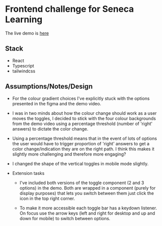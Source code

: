 # Frontend challenge for Seneca Learning

The live demo is [here](https://josephadamson.github.io/seneca-learning-frontend/)

## Stack
- React
- Typescript
- tailwindcss

## Assumptions/Notes/Design
- For the colour gradient choices I've explicitly stuck with the options presented in the figma and the demo video.

- I was in two minds about how the colour change should work as a user moves the toggles, I decided to stick with the four colour backgrounds from the demo video using a percentage threshold (number of 'right' answers) to dictate the color change. 

- Using a percentage threshold means that in the event of lots of options the user would have to trigger proportion of 'right' answers to get a color change/indication they are on the right path. I think this makes it slightly more challenging and therefore more engaging?

- I changed the shape of the vertical toggles in mobile mode slightly.

- Extension tasks
    - I've included both versions of the toggle component (2 and 3 options) in the demo. Both are wrapped in a component (purely for display purposes) that lets you switch between them just click the icon in the top right corner.

    - To make it more accessible each toggle bar has a keydown listener. On focus use the arrow keys (left and right for desktop and up and down for mobile) to switch between options.  
